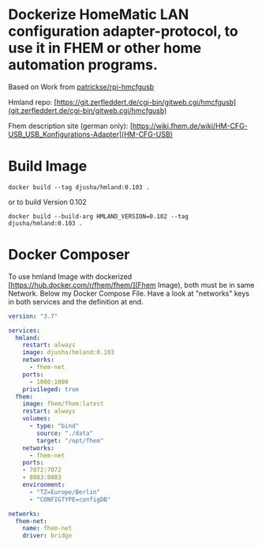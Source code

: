 # Dockerize HomeMatic LAN configuration adapter-protocol, to use it in FHEM or other home automation programs.
Based on Work from [patrickse/rpi-hmcfgusb](https://github.com/patrickse/rpi-hmcfgusb)

Hmland repo: [https://git.zerfleddert.de/cgi-bin/gitweb.cgi/hmcfgusb](git.zerfleddert.de/cgi-bin/gitweb.cgi/hmcfgusb)

Fhem description site (german only): [https://wiki.fhem.de/wiki/HM-CFG-USB_USB_Konfigurations-Adapter](HM-CFG-USB)

# Build Image
`docker build --tag djusha/hmland:0.103 .`

or to build Version 0.102

`docker build --build-arg HMLAND_VERSION=0.102 --tag djusha/hmland:0.103 .`


# Docker Composer
To use hmland Image with dockerized [https://hub.docker.com/r/fhem/fhem/](Fhem Image), both must be in same Network.
Below my Docker Compose File.
Have a look at "networks" keys in both services and the definition at end.
``` yaml
version: "3.7"

services:
  hmland:
    restart: always
    image: djusha/hmland:0.103
    networks:
      - fhem-net
    ports:
      - 1000:1000
    privileged: true
  fhem:
    image: fhem/fhem:latest
    restart: always
    volumes:
      - type: "bind"
        source: "./data"
        target: "/opt/fhem"
    networks:
      - fhem-net
    ports:
    - 7072:7072
    - 8083:8083
    environment:
      - "TZ=Europe/Berlin"
      - "CONFIGTYPE=configDB"

networks:
  fhem-net:
    name: fhem-net
    driver: bridge
```
